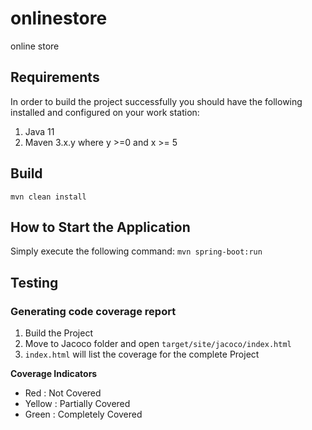# onlinestore
 online store

## Requirements
In order to build the project successfully you should have the following installed and configured on your work station:

1. Java 11
2. Maven 3.x.y where y >=0 and x >= 5

## Build
```
mvn clean install
```
 
## How to Start the Application
Simply execute the following command:
`mvn spring-boot:run`

## Testing
### Generating code coverage report
1. Build the Project
2. Move to Jacoco folder and open ```target/site/jacoco/index.html```
3. ```index.html``` will list the coverage for the complete Project

**Coverage Indicators**
- Red    : Not Covered
- Yellow : Partially Covered
- Green  : Completely Covered
